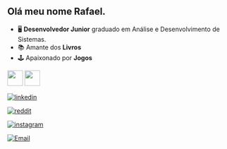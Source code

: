 ## Olá meu nome Rafael.
- 🖥️ **Desenvolvedor Junior** graduado em Análise e Desenvolvimento de Sistemas.
- 📚 Amante dos **Livros** <br>
- 🕹️ Apaixonado por **Jogos**
<img heigh="35" width="35" src="https://cdn.jsdelivr.net/gh/devicons/devicon@latest/icons/csharp/csharp-original.svg" />
<img heigh="35" width="35" src="https://cdn.jsdelivr.net/gh/devicons/devicon@latest/icons/dot-net/dot-net-plain-wordmark.svg" />
          

          
          




[![linkedin](https://img.shields.io/badge/LinkedIn-0077B5?style=for-the-badge&logo=linkedin&logoColor=white)](https://www.linkedin.com/in/rafael-siqueira-381884153/) 

[![reddit](https://img.shields.io/badge/Reddit-FF4500?style=for-the-badge&logo=reddit&logoColor=white)](https://www.reddit.com/user/rafukka) 

[![instagram](https://img.shields.io/badge/Instagram-E4405F?style=for-the-badge&logo=instagram&logoColor=white)](https://www.instagram.com/siqueiraa98/)

[![Email](https://img.shields.io/badge/Email-red?style=for-the-badge&logo=gmail)](mailto:rafaelsiqueira.98bm@gmail.com)
